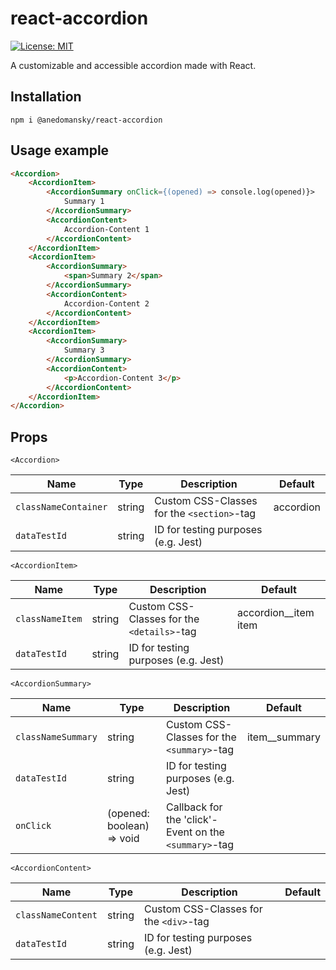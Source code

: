 # react-accordion
[![License: MIT](https://img.shields.io/badge/License-MIT-yellow.svg)](https://opensource.org/licenses/MIT)

A customizable and accessible accordion made with React.

## Installation

`npm i @anedomansky/react-accordion`

## Usage example

```html
<Accordion>
    <AccordionItem>
        <AccordionSummary onClick={(opened) => console.log(opened)}>
            Summary 1
        </AccordionSummary>
        <AccordionContent>
            Accordion-Content 1
        </AccordionContent>
    </AccordionItem>
    <AccordionItem>
        <AccordionSummary>
            <span>Summary 2</span>
        </AccordionSummary>
        <AccordionContent>
            Accordion-Content 2
        </AccordionContent>
    </AccordionItem>
    <AccordionItem>
        <AccordionSummary>
            Summary 3
        </AccordionSummary>
        <AccordionContent>
            <p>Accordion-Content 3</p>
        </AccordionContent>
    </AccordionItem>
</Accordion>
```

## Props

`<Accordion>`

| Name | Type | Description | Default |
| ------ | ------ | ------ | ------ |
| `classNameContainer` | string | Custom CSS-Classes for the `<section>`-tag | accordion |
| `dataTestId` | string | ID for testing purposes (e.g. Jest) | |

`<AccordionItem>`

| Name | Type | Description | Default |
| ------ | ------ | ------ | ------ |
| `classNameItem` | string | Custom CSS-Classes for the `<details>`-tag | accordion__item item |
| `dataTestId` | string | ID for testing purposes (e.g. Jest) | |

`<AccordionSummary>`

| Name | Type | Description | Default |
| ------ | ------ | ------ | ------ |
| `classNameSummary` | string | Custom CSS-Classes for the `<summary>`-tag | item__summary |
| `dataTestId` | string | ID for testing purposes (e.g. Jest) | |
| `onClick` | (opened: boolean) => void | Callback for the 'click'-Event on the `<summary>`-tag | |

`<AccordionContent>`

| Name | Type | Description | Default |
| ------ | ------ | ------ | ------ |
| `classNameContent` | string | Custom CSS-Classes for the `<div>`-tag | |
| `dataTestId` | string | ID for testing purposes (e.g. Jest) | |
